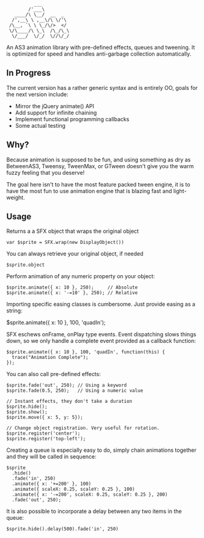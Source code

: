               ___          
            /'___\         
       ____/\ \__/  __  _  
      /',__\ \ ,__\/\ \/'\ 
     /\__, `\ \ \_/\/>  </ 
     \/\____/\ \_\  /\_/\_\
      \/___/  \/_/  \//\/_/

An AS3 animation library with pre-defined effects, queues and tweening. It 
is optimized for speed and handles anti-garbage collection automatically.

## In Progress

The current version has a rather generic syntax and is entirely OO, goals for
the next version include:

  * Mirror the jQuery animate() API
  * Add support for infinite chaining
  * Implement functional programming callbacks
  * Some actual testing

## Why?

Because animation is supposed to be fun, and using something as dry as BetweenAS3,
Tweensy, TweenMax, or GTween doesn't give you the warm fuzzy feeling that you
deserve!

The goal here isn't to have the most feature packed tween engine, it is to have
the most fun to use animation engine that is blazing fast and light-weight.

## Usage

Returns a a SFX object that wraps the original object

    var $sprite = SFX.wrap(new DisplayObject())

You can always retrieve your original object, if needed

    $sprite.object

Perform animation of any numeric property on your object:
    
    $sprite.animate({ x: 10 }, 250);     // Absolute
    $sprite.animate({ x: '-=10' }, 250); // Relative

Importing specific easing classes is cumbersome. Just provide easing as a string:
  
  $sprite.animate({ x: 10 }, 100, 'quadIn');

SFX eschews onFrame, onPlay type events. Event dispatching slows things down, so 
we only handle a complete event provided as a callback function:

    $sprite.animate({ x: 10 }, 100, 'quadIn', function(this) {
      trace("Animation Complete");
    });

You can also call pre-defined effects:

    $sprite.fade('out', 250); // Using a keyword
    $sprite.fade(0.5, 250);   // Using a numeric value
    
    // Instant effects, they don't take a duration
    $sprite.hide();
    $sprite.show();
    $sprite.move({ x: 5, y: 5});
    
    // Change object registration. Very useful for rotation.
    $sprite.register('center');
    $sprite.register('top-left');

Creating a queue is especially easy to do, simply chain animations together and
they will be called in sequence:

    $sprite
      .hide()
      .fade('in', 250)
      .animate({ x: '+=200' }, 100)
      .animate({ scaleX: 0.25, scaleY: 0.25 }, 100)
      .animate({ x: '-=200', scaleX: 0.25, scaleY: 0.25 }, 200)
      .fade('out', 250);

It is also possible to incorporate a delay between any two items in the queue:

    $sprite.hide().delay(500).fade('in', 250)
